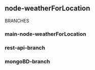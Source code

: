 ## node-weatherForLocation
BRANCHES
### main-node-weatherForLocation
### rest-api-branch
### mongoBD-branch
